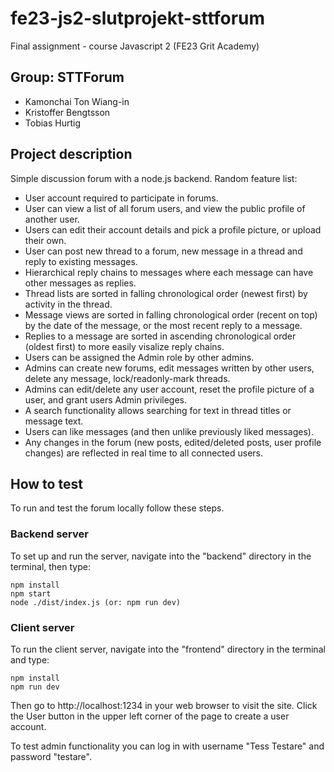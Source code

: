 # fe23-js2-slutprojekt-sttforum
Final assignment - course Javascript 2 (FE23 Grit Academy)

## Group: STTForum
* Kamonchai Ton Wiang-in
* Kristoffer Bengtsson
* Tobias Hurtig

## Project description
Simple discussion forum with a node.js backend. Random feature list:
* User account required to participate in forums.
* User can view a list of all forum users, and view the public profile of another user. 
* Users can edit their account details and pick a profile picture, or upload their own. 
* User can post new thread to a forum, new message in a thread and reply to existing messages.
* Hierarchical reply chains to messages where each message can have other messages as replies.
* Thread lists are sorted in falling chronological order (newest first) by activity in the thread.
* Message views are sorted in falling chronological order (recent on top) by the date of the message, or the most recent reply to a message.
* Replies to a message are sorted in ascending chronological order (oldest first) to more easily visalize reply chains.
* Users can be assigned the Admin role by other admins. 
* Admins can create new forums, edit messages written by other users, delete any message, lock/readonly-mark threads.
* Admins can edit/delete any user account, reset the profile picture of a user, and grant users Admin privileges. 
* A search functionality allows searching for text in thread titles or message text.
* Users can like messages (and then unlike previously liked messages).
* Any changes in the forum (new posts, edited/deleted posts, user profile changes) are reflected in real time to all connected users.

## How to test
To run and test the forum locally follow these steps.
### Backend server
To set up and run the server, navigate into the "backend" directory in the terminal, then type:
```
npm install
npm start
node ./dist/index.js (or: npm run dev)
```
### Client server
To run the client server, navigate into the "frontend" directory in the terminal and type:
```
npm install
npm run dev
```
Then go to http://localhost:1234 in your web browser to visit the site. Click the User button in the upper left corner of the page to create a user account. 

To test admin functionality you can log in with username "Tess Testare" and password "testare".


